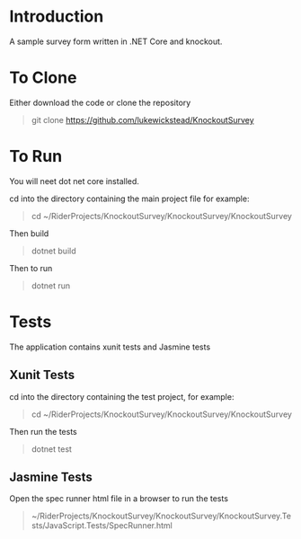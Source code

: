 # Introduction #

A sample survey form written in .NET Core and knockout.

# To Clone #

Either download the code or clone the repository

> git clone https://github.com/lukewickstead/KnockoutSurvey

# To Run #

You will neet dot net core installed.

cd into the directory containing the main project file for example:

> cd ~/RiderProjects/KnockoutSurvey/KnockoutSurvey/KnockoutSurvey

Then build

> dotnet build

Then to run

> dotnet run

# Tests #

The application contains xunit tests and Jasmine tests

## Xunit Tests ##

cd into the directory containing the test project, for example:

> cd ~/RiderProjects/KnockoutSurvey/KnockoutSurvey/KnockoutSurvey 

Then run the tests

> dotnet test


## Jasmine Tests ##

Open the spec runner html file in a browser to run the tests

> ~/RiderProjects/KnockoutSurvey/KnockoutSurvey/KnockoutSurvey.Tests/JavaScript.Tests/SpecRunner.html


